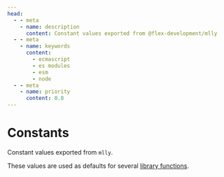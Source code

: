 ```yaml
---
head:
  - - meta
    - name: description
      content: Constant values exported from @flex-development/mlly
  - - meta
    - name: keywords
      content:
        - ecmascript
        - es modules
        - esm
        - node
  - - meta
    - name: priority
      content: 0.8
---
```


# Constants

Constant values exported from `mlly`.

These values are used as defaults for several [library functions](index.md).

<script setup lang="ts">
import { useData } from 'vitepress'
import type ThemeConfig from '../.vitepress/theme/config'
import type Documentation from '../.vitepress/theme/documentation'

const { site } = useData<ThemeConfig>()
const { documentation } = site.value.themeConfig

/**
 * Documentation objects.
 *
 * @const {Documentation[]} docs
 */
const docs: Documentation[] = documentation.filter(doc => {
  return /src\/constants\.ts$/.test(doc.file)
})
</script>

<Doc v-for="doc in docs" :doc="doc.doc" :key="doc.file" />
